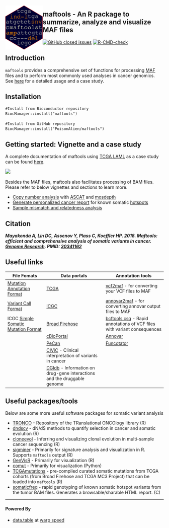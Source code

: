 <img src="vignettes/maftools_hex.svg" align="left" height="140" /></a>

## maftools - An R package to summarize, analyze and visualize MAF files

[![GitHub closed issues](https://img.shields.io/github/issues-closed-raw/poisonalien/maftools.svg)](https://github.com/poisonalien/maftools/issues)
[![R-CMD-check](https://github.com/PoisonAlien/maftools/workflows/R-CMD-check/badge.svg)](https://github.com/PoisonAlien/maftools/actions)

## Introduction

`maftools` provides a comprehensive set of functions for processing [MAF](https://docs.gdc.cancer.gov/Data/File_Formats/MAF_Format/) files and to perform most commonly used analyses in cancer genomics. See [here](http://bioconductor.org/packages/release/bioc/vignettes/maftools/inst/doc/maftools.html) for a detailed usage and a case study.

## Installation

```{r}
#Install from Bioconductor repository
BiocManager::install("maftools")

#Install from GitHub repository
BiocManager::install("PoisonAlien/maftools")
```

## Getting started: Vignette and a case study

A complete documentation of maftools using [TCGA LAML](https://www.nejm.org/doi/full/10.1056/nejmoa1301689) as a case study can be found [here](http://bioconductor.org/packages/release/bioc/vignettes/maftools/inst/doc/maftools.html).

<p align="left">
<img src="https://user-images.githubusercontent.com/8164062/97981605-d8a59500-1dd2-11eb-9f5e-cc808f7b3f91.gif" height="320" height="400">
</p>

Besides the MAF files, maftools also facilitates processing of BAM files. Please refer to below vignettes and sections to learn more.

- [Copy number analysis](https://bioconductor.org/packages/devel/bioc/vignettes/maftools/inst/doc/cnv_analysis.html) with [ASCAT](https://github.com/VanLoo-lab/ascat) and [mosdepth](https://github.com/brentp/mosdepth)
- [Generate personalized cancer report](https://bioconductor.org/packages/release/bioc/vignettes/maftools/inst/doc/cancer_hotspots.html) for known somatic [hotspots](https://www.cancerhotspots.org/)
- [Sample mismatch and relatedness analysis](https://bioconductor.org/packages/devel/bioc/vignettes/maftools/inst/doc/maftools.html#12_Sample_swap_identification)

## Citation

**_Mayakonda A, Lin DC, Assenov Y, Plass C, Koeffler HP. 2018. Maftools: efficient and comprehensive analysis of somatic variants in cancer. [Genome Research](https://doi.org/10.1101/gr.239244.118). PMID: [30341162](https://www.ncbi.nlm.nih.gov/pubmed/?term=30341162)_**


## Useful links

| File Fomats                                                                                                        | Data portals                                                                                    | Annotation tools                                                                                                                       |
|--------------------------------------------------------------------------------------------------------------------|-------------------------------------------------------------------------------------------------|----------------------------------------------------------------------------------------------------------------------------------------|
| [Mutation Annotation Format](https://docs.gdc.cancer.gov/Data/File_Formats/MAF_Format/)                            | [TCGA](http://cancergenome.nih.gov)                                                             | [vcf2maf](https://github.com/mskcc/vcf2maf) - for converting your VCF files to MAF                                                     |
| [Variant Call Format](https://en.wikipedia.org/wiki/Variant_Call_Format)                                           | [ICGC](https://docs.icgc.org/)                                                                  | [annovar2maf](https://github.com/PoisonAlien/annovar2maf) - for converting annovar output files to MAF                                 |
| ICGC [Simple Somatic Mutation Format](https://docs.icgc.org/submission/guide/icgc-simple-somatic-mutation-format/) | [Broad Firehose](https://gdac.broadinstitute.org/)                                              | [bcftools csq](https://samtools.github.io/bcftools/howtos/csq-calling.html) - Rapid annotations of VCF files with variant consequences |
|                                                                                                                    | [cBioPortal](https://www.cbioportal.org/)                                                       | [Annovar](https://annovar.openbioinformatics.org/en/latest/)                                                              |
|                                                                                                                    | [PeCan](https://pecan.stjude.cloud/)                                                            | [Funcotator](https://gatk.broadinstitute.org/hc/en-us/articles/360037224432-Funcotator)                                                |
|                                                                                                                    | [CIViC](https://civicdb.org/home) - Clinical interpretation of variants in cancer               |                                                                                                                                        |
|                                                                                                                    | [DGIdb](http://www.dgidb.org/) - Information on drug-gene interactions and the druggable genome |                                                                                                                                        |


## Useful packages/tools

Below are some more useful software packages for somatic variant analysis

* [TRONCO](https://github.com/BIMIB-DISCo/TRONCO) - Repository of the TRanslational ONCOlogy library (R)
* [dndscv](https://github.com/im3sanger/dndscv) - dN/dS methods to quantify selection in cancer and somatic evolution (R)
* [cloneevol](https://github.com/hdng/clonevol) - Inferring and visualizing clonal evolution in multi-sample cancer sequencing (R)
* [sigminer](https://github.com/ShixiangWang/sigminer) - Primarily for signature analysis and visualization in R. Supports `maftools` output (R)
* [GenVisR](https://github.com/griffithlab/GenVisR) - Primarily for visualization (R)
* [comut](https://github.com/vanallenlab/comut) - Primarily for visualization (Python)
* [TCGAmutations](https://github.com/PoisonAlien/TCGAmutations) - pre-compiled curated somatic mutations from TCGA cohorts (from Broad Firehose and TCGA MC3 Project) that can be loaded into `maftools` (R)
* [somaticfreq](<https://github.com/PoisonAlien/somaticfreq>) - rapid genotyping of known somatic hotspot variants from the tumor BAM files. Generates a browsable/sharable HTML report. (C)

***

#### Powered By

* [data.table](https://github.com/Rdatatable/data.table/wiki) at [warp speed](https://en.wikipedia.org/wiki/Warp_drive)
